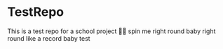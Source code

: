 # TestRepo
This is a test repo for a school project
😵‍💫 spin me right round baby right round like a record baby test
